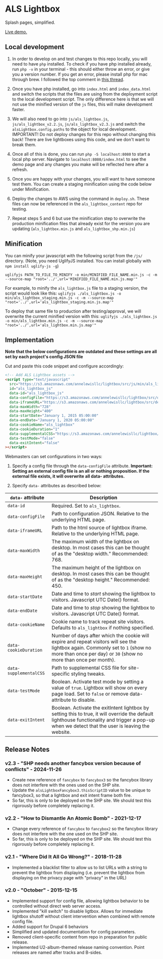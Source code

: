# ALS Lightbox

Splash pages, simplified.

[Live demo.](https://annelewisllc.s3.amazonaws.com/lightbox/src/index.html)

## Local development

1. In order to develop on and test changes to this repo locally, you will need to have `php` installed. To check if you have php installed already, run `php -v` in your terminal - this should either throw an error, or give you a version number. If you get an error, please install php for mac through brew. I followed the top comment in [this thread](https://stackoverflow.com/questions/69786222/zsh-command-not-found-php).

2. Once you have php installed, go into `index.html` and `index_data.html` and switch the scripts that the files are using from the deployment script to the local development script. The only difference here is that we will not use the minified version of the `js` files, this will make development faster.

3. We will also need to go into `js/als_lightbox.js`, `js/als_lightbox_v2.2.js`, `js/als_lightbox_v2.3.js` and switch the `alsLightbox.config.paths` to the object for local development. IMPORTANT! Do not deploy changes for this repo without changing this back! There are live lightboxes using this code, and we don't want to break them. 

4. Once all of this is done, you can run `php -S localhost:8080` to start a local php server. Navigate to `localhost:8080/index.html` to see the demo page and any changes you make will be reflected here after a refresh. 

5. Once you are happy with your changes, you will want to have someone test them. You can create a staging minification using the code below under Minification.

6. Deploy the changes to AWS using the command in `deploy.sh`. These files can now be referenced in the `als_lightbox_content` repo for testing. 

7. Repeat steps 5 and 6 but use the minification step to overwrite the production minification files that already exist for the version you are updating (`als_lightbox.min.js` and `als_lightbox_shp.min.js`)

## Minification

You can minify your javascript with the following script from the `/js/` directory. (Note, you need UglifyJS installed. You can install globally with `npm install uglify-js -g`)

`uglifyjs PATH_TO_FILE_TO_MINIFY -o min/MINIFIED_FILE_NAME.min.js -c -m --source-map "root='../',url='MINIFIED_FILE_NAME.min.js.map'"`

For example, to minify the `als_lightbox.js` file to a staging version, the script would look like this: 
`uglifyjs ./als_lightbox.js -o min/als_lightbox_staging.min.js -c -m --source-map "root='../',url='als_lightbox_staging.min.js.map'"`

To deploy that same file to production after testing/approval, we will overwrite the current minified version with this:
`uglifyjs ./als_lightbox.js -o min/als_lightbox.min.js -c -m --source-map "root='../',url='als_lightbox.min.js.map'"`

## Implementation

**Note that the below configurations are outdated and these settings are all set by each project's config JSON file**

Cut and paste this code snippet and configure accordingly:

```html
<!-- Add ALS Lightbox assets -->
<script type="text/javascript"
  src="https://s3.amazonaws.com/annelewisllc/lightbox/src/js/min/als_lightbox.min.js"
  id="als_lightbox_js"
  data-id="als_lightbox_js"
  data-configFile="https://s3.amazonaws.com/annelewisllc/lightbox/src/demo/config.json"
  data-iframeURL="https://s3.amazonaws.com/annelewisllc/lightbox/src/demo/lightbox_src/index.html"
  data-maxWidth="728"
  data-maxHeight="400"
  data-startDate="January 1, 2015 05:00:00"
  data-endDate="January 1, 2020 05:00:00"
  data-cookieName="als_lightbox"
  data-cookieDuration="1"
  data-supplementalCSS="https://s3.amazonaws.com/annelewisllc/lightbox/src/demo/css/als_lightbox_sampleclient.css"
  data-testMode="false"
  data-exitIntent="false"
></script>
```

Webmasters can set configurations in two ways:

1. Specify a config file through the `data-configFile` attribute. **Important: Setting an external config file is an all or nothing proposition. If the external file exists, it will overwrite all data- attributes.**

2. Specify `data-` attributes as described below:

`data-` attribute       | Description
------------------------|------------
`data-id`               | Required. Set to `als_lightbox`.
`data-configFile`       | Path to configuration JSON. Relative to the underlying HTML page.
`data-iframeURL`        | Path to the html source of lightbox iframe. Relative to the underlying HTML page.
`data-maxWidth`         | The maximum width of the lightbox on desktop. In most cases this can be thought of as the "desktop width." Recommended: 768.
`data-maxHeight`        | The maximum height of the lightbox on desktop. In most cases this can be thought of as the "desktop height." Recommended: 450.
`data-startDate`        | Date and time to _start_ showing the lightbox to visitors. Javascript UTC Date() format.
`data-endDate`          | Date and time to _stop_ showing the lightbox to visitors. Javascript UTC Date() format.
`data-cookieName`       | Cookie name to track repeat site visitors. Defaults to `als_lightbox` if nothing specified.
`data-cookieDuration`   | Number of days after which the cookie will expire and repeat visitors will see the lightbox again. Commonly set to `1` (show no more than once per day) or `30` (show no more than once per month).
`data-supplementalCSS`  | Path to supplemental CSS file for site-specific styling tweaks.
`data-testMode`         | Boolean. Activate test mode by setting a value of `true`. Lightbox will show on every page load. Set to `false` or remove data-attribute to disable.
`data-exitIntent`       | Boolean. Activate the exitIntent lightbox by setting this to true, it will override the default lighthouse functionality and trigger a pop-up when we detect  that the user is leaving the website. 

## Release Notes

### v2.3 - "SHP needs another fancybox version because of conflicts" - 2024-11-26
- Create new reference of `fancybox` to `fancybox3` so the fancybox library does not interfere with the ones used on the SHP site.
- Update the `alsLightboxFancybox3.thisScriptID` value to be unique to fancybox3, so that a lightbox and exit intent frame both fire.
- So far, this is only to be deployed on the SHP site. We should test this rigorously before completely replacing it.

### v2.2 - "How to Dismantle An Atomic Bomb" - 2021-12-17
- Change every reference of `fancybox` to `fancybox2` so the fancybox library does not interfere with the one used on the SHP site.
- So far, this is only to be deployed on the SHP site. We should test this rigorously before completely replacing it.

### v2.1 - "Where Did It All Go Wrong?" - 2018-11-28
- Implemented a blacklist filter to allow us to list URLs with a string to prevent the lightbox from displaying (i.e. prevent the lightbox from displaying on the privacy page with "privacy" in the URL)

### v2.0 - "October" - 2015-12-15

- Implemented support for config file, allowing lightbox behavior to be controlled without direct web server access.
- Implemented "kill switch" to disable ligtbox. Allows for immediate lightbox shutoff without client intervention when combined with remote config file.
- Added support for Drupal 6 behaviors
- Simplified and updated documentation for config parameters.
- Removed client-specific content from repo in preparation for public release.
- Implemented U2-album-themed release naming convention. Point releases are named after tracks and B-sides.
